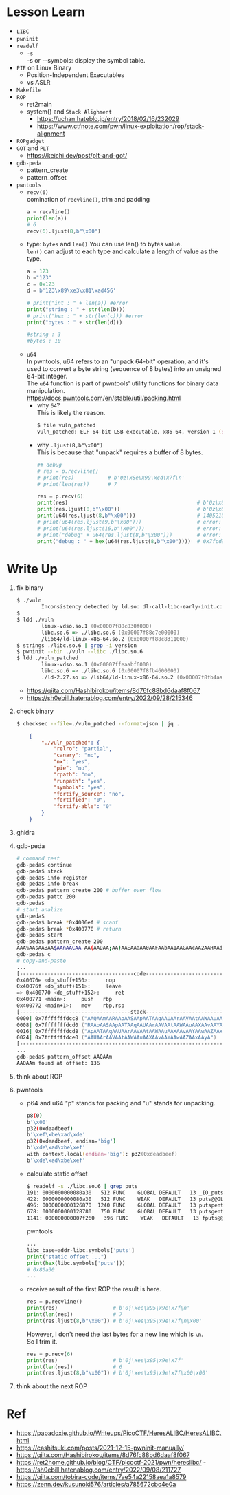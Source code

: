 # Lesson Learn
- `LIBC`
- `pwninit`
- `readelf`
    - `-s`  
        -s or --symbols: display the symbol table.
- `PIE` on Linux Binary
    - Position-Independent Executables
    - vs ASLR
- `Makefile`
- `ROP`
    - ret2main
    - system() and `Stack Alighment`
        - https://uchan.hateblo.jp/entry/2018/02/16/232029
        - https://www.ctfnote.com/pwn/linux-exploitation/rop/stack-alignment
- `ROPgadget`
- `GOT` and `PLT`
    - https://keichi.dev/post/plt-and-got/
- `gdb-peda`
    - pattern_create
    - pattern_offset
- `pwntools`
    - `recv(6)`  
        comination of `recvline()`, trim and padding
        ```python
        a = recvline()
        print(len(a))
        # 6
        recv(6).ljust(8,b"\x00")
        ```
    - type: `bytes` and `len()`
        You can use len() to bytes value.  
        `len()` can adjust to each type and calculate a length of value as the type.  
        ```python
        a = 123
        b ="123"
        c = 0x123
        d = b'123\x89\xe3\x81\xad456'

        # print("int : " + len(a)) #error
        print("string : " + str(len(b)))
        # print("hex : " + str(len(c))) #error
        print("bytes : " + str(len(d)))

        #string : 3
        #bytes : 10
        ```
    - `u64`  
        In pwntools, u64 refers to an "unpack 64-bit" operation, and it's used to convert a byte string (sequence of 8 bytes) into an unsigned 64-bit integer.  
        The `u64` function is part of pwntools' utility functions for binary data manipulation.  
        https://docs.pwntools.com/en/stable/util/packing.html
        - why `64`?  
            This is likely the reason.
            ```zsh
            $ file vuln_patched
            vuln_patched: ELF 64-bit LSB executable, x86-64, version 1 (SYSV), dynamically linked, interpreter ./ld-2.27.so, for GNU/Linux 3.2.0, BuildID[sha1]=e5dba3e6ed29e457cd104accb279e127285eecd0, not stripped
            ```
        - why `.ljust(8,b"\x00")`  
            This is because that "unpack" requires a buffer of 8 bytes.
            ```python
            ## debug
            # res = p.recvline()
            # print(res)           # b'0z\x8e\x99\xcd\x7f\n'
            # print(len(res))      # 7
            
            res = p.recv(6)
            print(res)                                          # b'0z\x8e\x99\xcd\x7f'
            print(res.ljust(8,b"\x00"))                         # b'0z\x8e\x99\xcd\x7f\x00\x00'
            print(u64(res.ljust(8,b"\x00")))                    # 140521021274672 ... 64 bit integer
            # print(u64(res.ljust(9,b"\x00")))                  # error: unpack requires a buffer of 8 bytes
            # print(u64(res.ljust(16,b"\x00")))                 # error: unpack requires a buffer of 8 bytes
            # print("debug" + u64(res.ljust(8,b"\x00")))        # error: str + byte
            print("debug : " + hex(u64(res.ljust(8,b"\x00"))))  # 0x7fcd998e7a30
            ```

# Write Up
1. fix binary
    ```zsh
    $ ./vuln
            Inconsistency detected by ld.so: dl-call-libc-early-init.c: 37: _dl_call_libc_early_init: Assertion 'sym != NULL' failed!
    $
    $ ldd ./vuln
            linux-vdso.so.1 (0x00007f88c830f000)
            libc.so.6 => ./libc.so.6 (0x00007f88c7e00000)
            /lib64/ld-linux-x86-64.so.2 (0x00007f88c8311000)
    $ strings ./libc.so.6 | grep -i version
    $ pwninit --bin ./vuln --libc ./libc.so.6
    $ ldd ./vuln_patched 
            linux-vdso.so.1 (0x00007ffeaabf6000)
            libc.so.6 => ./libc.so.6 (0x00007f8fb4600000)
            ./ld-2.27.so => /lib64/ld-linux-x86-64.so.2 (0x00007f8fb4aa3000)
    ```
    - https://qiita.com/Hashibirokou/items/8d76fc88bd6daaf8f067
    - https://sh0ebill.hatenablog.com/entry/2022/09/28/215346

2. check binary
    ```zsh
    $ checksec --file=./vuln_patched --format=json | jq .
    ```
    ```json
        {
            "./vuln_patched": {
                "relro": "partial",
                "canary": "no",
                "nx": "yes",
                "pie": "no",
                "rpath": "no",
                "runpath": "yes",
                "symbols": "yes",
                "fortify_source": "no",
                "fortified": "0",
                "fortify-able": "0"
            }
        }
    ```

3. ghidra

4. gdb-peda
    ```zsh
    # command test
    gdb-peda$ continue
    gdb-peda$ stack
    gdb-peda$ info register
    gdb-peda$ info break
    gdb-peda$ pattern_create 200 # buffer over flow
    gdb-peda$ pattc 200
    gdb-peda$
    # start analize
    gdb-peda$
    gdb-peda$ break *0x4006ef # scanf
    gdb-peda$ break *0x400770 # return
    gdb-peda$ start
    gdb-peda$ pattern_create 200
    AAA%AAsAABAA$AAnAACAA-AA(AADAA;AA)AAEAAaAA0AAFAAbAA1AAGAAcAA2AAHAAdAA3AAIAAeAA4AAJAAfAA5AAKAAgAA6AALAAhAA7AAMAAiAA8AANAAjAA9AAOAAkAAPAAlAAQAAmAARAAoAASAApAATAAqAAUAArAAVAAtAAWAAuAAXAAvAAYAAwAAZAAxAAyA
    gdb-peda$ c
    # copy-and-paste
    ...
    [-------------------------------------code-------------------------------------]
    0x40076e <do_stuff+150>:     nop
    0x40076f <do_stuff+151>:     leave
    => 0x400770 <do_stuff+152>:     ret
    0x400771 <main>:     push   rbp
    0x400772 <main+1>:   mov    rbp,rsp
    [------------------------------------stack-------------------------------------]
    0000| 0x7fffffffdcc8 ("AAQAAmAARAAoAASAApAATAAqAAUAArAAVAAtAAWAAuAAXAAvAAYAAwAAZAAxAAyA")
    0008| 0x7fffffffdcd0 ("RAAoAASAApAATAAqAAUAArAAVAAtAAWAAuAAXAAvAAYAAwAAZAAxAAyA")
    0016| 0x7fffffffdcd8 ("ApAATAAqAAUAArAAVAAtAAWAAuAAXAAvAAYAAwAAZAAxAAyA")
    0024| 0x7fffffffdce0 ("AAUAArAAVAAtAAWAAuAAXAAvAAYAAwAAZAAxAAyA")
    [------------------------------------------------------------------------------]
    ...
    gdb-peda$ pattern_offset AAQAAm
    AAQAAm found at offset: 136
    ```

5. think about ROP

6. pwntools
    - p64 and u64
        "p" stands for packing and "u" stands for unpacking.
        ```zsh
        p8(0)
        b'\x00'
        p32(0xdeadbeef)
        b'\xef\xbe\xad\xde'
        p32(0xdeadbeef, endian='big')
        b'\xde\xad\xbe\xef'
        with context.local(endian='big'): p32(0xdeadbeef)
        b'\xde\xad\xbe\xef'
        ```
    - calculate static offset
        ```zsh
        $ readelf -s ./libc.so.6 | grep puts
        191: 0000000000080a30   512 FUNC    GLOBAL DEFAULT   13 _IO_puts@@GLIBC_2.2.5
        422: 0000000000080a30   512 FUNC    WEAK   DEFAULT   13 puts@@GLIBC_2.2.5
        496: 0000000000126870  1240 FUNC    GLOBAL DEFAULT   13 putspent@@GLIBC_2.2.5
        678: 0000000000128780   750 FUNC    GLOBAL DEFAULT   13 putsgent@@GLIBC_2.10
        1141: 000000000007f260   396 FUNC    WEAK   DEFAULT   13 fputs@@GLIBC_2.2.5
        ```
        pwntools
        ```python
        ...
        libc_base=addr-libc.symbols['puts']
        print("static offset ...")
        print(hex(libc.symbols['puts']))
        # 0x80a30
        ...
        ```
    - receive result of the first ROP
        the result is here.  
        ```python
        res = p.recvline()
        print(res)                  # b'0j\xee\x95\x9e\x7f\n'
        print(len(res))             # 7
        print(res.ljust(8,b"\x00")) # b'0j\xee\x95\x9e\x7f\n\x00'
        ```
        However, I don't need the last bytes for a new line which is `\n`.  
        So I trim it.
        ```python
        res = p.recv(6)
        print(res)                  # b'0j\xee\x95\x9e\x7f'
        print(len(res))             # 6
        print(res.ljust(8,b"\x00")) # b'0j\xee\x95\x9e\x7f\x00\x00'
        ```

7. think about the next ROP


# Ref  
- https://papadoxie.github.io/Writeups/PicoCTF/HeresALIBC/HeresALIBC.html  
- https://cashitsuki.com/posts/2021-12-15-pwninit-manually/  
- https://qiita.com/Hashibirokou/items/8d76fc88bd6daaf8f067  
- https://ret2home.github.io/blog/CTF/picoctf-2021/pwn/hereslibc/
 -https://sh0ebill.hatenablog.com/entry/2022/09/08/211727
- https://qiita.com/tobira-code/items/7ae54a22158aea1a8579  
- https://zenn.dev/kusunoki576/articles/a785672cbc4e0a